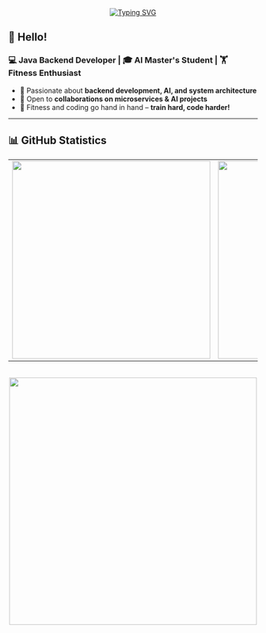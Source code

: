 <div align="center">
    <a href="https://git.io/typing-svg">
        <img src="https://readme-typing-svg.demolab.com?font=Fira+Code&weight=500&duration=1500&pause=500&center=true&vCenter=true&multiline=true&width=435&height=60&lines=Welcome+to+my+homepage%2C+;I'm+Koa&color=A0A0A0" alt="Typing SVG">
    </a>
</div>


## 👋 **Hello!**
### 💻 **Java Backend Developer** | 🎓 **AI Master's Student** | 🏋️ **Fitness Enthusiast**  

- 🚀 Passionate about **backend development, AI, and system architecture**  
- 🤝 Open to **collaborations on microservices & AI projects**  
- 🎯 Fitness and coding go hand in hand – **train hard, code harder!**  

---


## 📊 GitHub Statistics

<div align="center">
  <table>
    <tr>
      <td>
        <a href="https://github.com/Zhangwhhoumiandoushixiadade">
          <img src="https://github-readme-stats.vercel.app/api?username=Zhangwhhoumiandoushixiadade&show_icons=true&theme=transparent" width="400px">
        </a>
      </td>
      <td>
        <a href="https://github.com/Zhangwhhoumiandoushixiadade">
          <img src="https://streak-stats.demolab.com/?user=Zhangwhhoumiandoushixiadade&theme=transparent" width="400px">
        </a>
      </td>
    </tr>
  </table>

  <br>

  <a href="https://github.com/Zhangwhhoumiandoushixiadade">
    <img src="https://github-readme-stats.vercel.app/api/top-langs/?username=Zhangwhhoumiandoushixiadade&layout=compact&theme=transparent" width="500px">
  </a>
</div>
